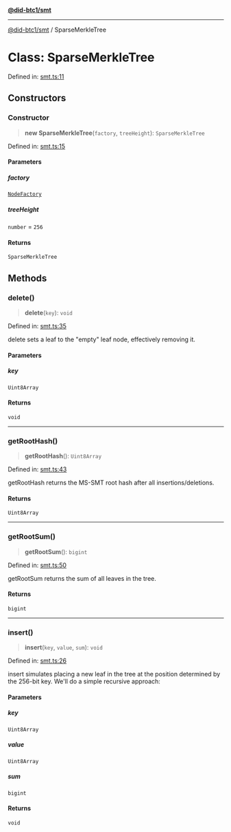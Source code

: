 [**@did-btc1/smt**](../README.md)

***

[@did-btc1/smt](../globals.md) / SparseMerkleTree

# Class: SparseMerkleTree

Defined in: [smt.ts:11](https://github.com/dcdpr/did-btc1-js/blob/751aedd75738c26882a2149e644ae32b9e424707/packages/smt/src/smt.ts#L11)

## Constructors

### Constructor

> **new SparseMerkleTree**(`factory`, `treeHeight`): `SparseMerkleTree`

Defined in: [smt.ts:15](https://github.com/dcdpr/did-btc1-js/blob/751aedd75738c26882a2149e644ae32b9e424707/packages/smt/src/smt.ts#L15)

#### Parameters

##### factory

[`NodeFactory`](NodeFactory.md)

##### treeHeight

`number` = `256`

#### Returns

`SparseMerkleTree`

## Methods

### delete()

> **delete**(`key`): `void`

Defined in: [smt.ts:35](https://github.com/dcdpr/did-btc1-js/blob/751aedd75738c26882a2149e644ae32b9e424707/packages/smt/src/smt.ts#L35)

delete sets a leaf to the "empty" leaf node, effectively removing it.

#### Parameters

##### key

`Uint8Array`

#### Returns

`void`

***

### getRootHash()

> **getRootHash**(): `Uint8Array`

Defined in: [smt.ts:43](https://github.com/dcdpr/did-btc1-js/blob/751aedd75738c26882a2149e644ae32b9e424707/packages/smt/src/smt.ts#L43)

getRootHash returns the MS-SMT root hash after all insertions/deletions.

#### Returns

`Uint8Array`

***

### getRootSum()

> **getRootSum**(): `bigint`

Defined in: [smt.ts:50](https://github.com/dcdpr/did-btc1-js/blob/751aedd75738c26882a2149e644ae32b9e424707/packages/smt/src/smt.ts#L50)

getRootSum returns the sum of all leaves in the tree.

#### Returns

`bigint`

***

### insert()

> **insert**(`key`, `value`, `sum`): `void`

Defined in: [smt.ts:26](https://github.com/dcdpr/did-btc1-js/blob/751aedd75738c26882a2149e644ae32b9e424707/packages/smt/src/smt.ts#L26)

insert simulates placing a new leaf in the tree at the position
determined by the 256-bit key. We'll do a simple recursive approach:

#### Parameters

##### key

`Uint8Array`

##### value

`Uint8Array`

##### sum

`bigint`

#### Returns

`void`
